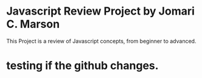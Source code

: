 # Javascript Review Project by Jomari C. Marson
This Project is a review of Javascript concepts, from beginner to advanced. 
# testing if the github changes.
